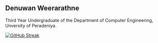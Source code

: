 ## Denuwan Weerarathne

Third Year Undergraduate of the Department of Computer Engineering, Unversity of Peradeniya.

[![GitHub Streak](https://github-readme-streak-stats.herokuapp.com?user=dinuransika&theme=dark)](https://git.io/streak-stats)
